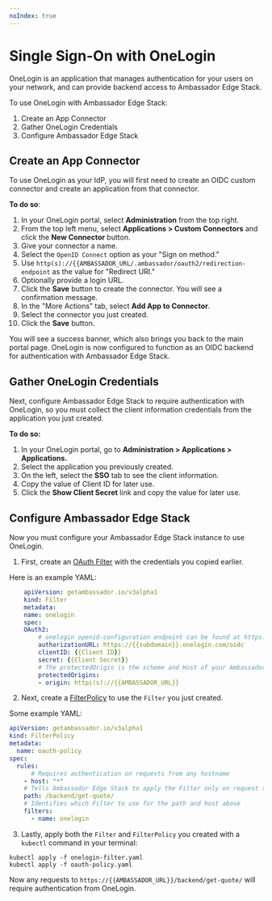 ```yaml
---
noIndex: true
---
```


# Single Sign-On with OneLogin

OneLogin is an application that manages authentication for your users on your network, and can provide backend access to Ambassador Edge Stack.

To use OneLogin with Ambassador Edge Stack:

1. Create an App Connector
2. Gather OneLogin Credentials
3. Configure Ambassador Edge Stack

## Create an App Connector

To use OneLogin as your IdP, you will first need to create an OIDC custom connector and create an application from that connector.

**To do so**:

1. In your OneLogin portal, select **Administration** from the top right.
2. From the top left menu, select **Applications > Custom Connectors** and click the **New Connector** button.
3. Give your connector a name.
4. Select the `OpenID Connect` option as your "Sign on method."
5. Use `http(s)://{{AMBASSADOR_URL/.ambassador/oauth2/redirection-endpoint` as the value for "Redirect URI."
6. Optionally provide a login URL.
7. Click the **Save** button to create the connector. You will see a confirmation message.
8. In the "More Actions" tab, select **Add App to Connector**.
9. Select the connector you just created.
10. Click the **Save** button.

You will see a success banner, which also brings you back to the main portal page. OneLogin is now configured to function as an OIDC backend for authentication with Ambassador Edge Stack.

## Gather OneLogin Credentials

Next, configure Ambassador Edge Stack to require authentication with OneLogin, so you must collect the client information credentials from the application you just created.

**To do so:**

1. In your OneLogin portal, go to **Administration > Applications > Applications.**
2. Select the application you previously created.
3. On the left, select the **SSO** tab to see the client information.
4. Copy the value of Client ID for later use.
5. Click the **Show Client Secret** link and copy the value for later use.

## Configure Ambassador Edge Stack

Now you must configure your Ambassador Edge Stack instance to use OneLogin.

1. First, create an [OAuth Filter](../../technical-reference/filters/using-oauth2-filters.md) with the credentials you copied earlier.

Here is an example YAML:

```yaml
    apiVersion: getambassador.io/v3alpha1
    kind: Filter
    metadata:
    name: onelogin
    spec:
    OAuth2:
        # onelogin openid-configuration endpoint can be found at https://{{subdomain}}.onelogin.com/oidc/.well-known/openid-configuration
        authorizationURL: https://{{subdomain}}.onelogin.com/oidc
        clientID: {{Client ID}}
        secret: {{Client Secret}}
        # The protectedOrigin is the scheme and Host of your Ambassador Edge Stack endpoint
        protectedOrigins:
        - origin: httpi(s)://{{AMBASSADOR_URL}}
```

2. Next, create a [FilterPolicy](../../technical-reference/filters/using-filters-and-filterpolicies.md) to use the `Filter` you just created.

Some example YAML:

```yaml
apiVersion: getambassador.io/v3alpha1
kind: FilterPolicy
metadata:
  name: oauth-policy
spec:
  rules:
      # Requires authentication on requests from any hostname
    - host: "*"
    # Tells Ambassador Edge Stack to apply the Filter only on request to the /backend/get-quote/ endpoint from the quote application
    path: /backend/get-quote/
    # Identifies which Filter to use for the path and host above
    filters:
      - name: onelogin
```

3. Lastly, apply both the `Filter` and `FilterPolicy` you created with a `kubectl` command in your terminal:

```
kubectl apply -f onelogin-filter.yaml
kubectl apply -f oauth-policy.yaml
```

Now any requests to `https://{{AMBASSADOR_URL}}/backend/get-quote/` will require authentication from OneLogin.
